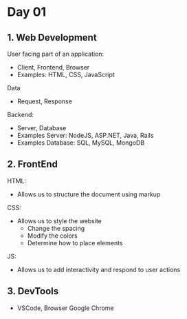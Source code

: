 # Day 01

## 1. Web Development

User facing part of an application:

- Client, Frontend, Browser
- Examples: HTML, CSS, JavaScript

Data

- Request, Response

Backend:

- Server, Database
- Examples Server: NodeJS, ASP.NET, Java, Rails
- Examples Database: SQL, MySQL, MongoDB

## 2. FrontEnd

HTML:

- Allows us to structure the document using markup

CSS:

- Allows us to style the website
  - Change the spacing
  - Modify the colors
  - Determine how to place elements

JS:

- Allows us to add interactivity and respond to user actions

## 3. DevTools

- VSCode, Browser Google Chrome
